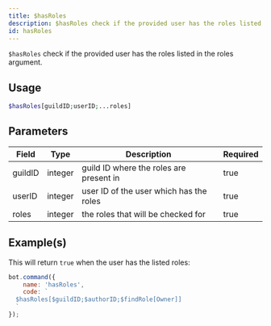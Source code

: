 ```yaml
---
title: $hasRoles
description: $hasRoles check if the provided user has the roles listed in the roles argument.
id: hasRoles
---
```


`$hasRoles` check if the provided user has the roles listed in the roles argument.

## Usage

```php
$hasRoles[guildID;userID;...roles]
```

## Parameters

| Field   | Type    | Description                             | Required |
|---------|---------|-----------------------------------------|----------|
| guildID | integer | guild ID where the roles are present in | true     |
| userID  | integer | user ID of the user which has the roles | true     |
| roles   | integer | the roles that will be checked for      | true     |

## Example(s)

This will return `true` when the user has the listed roles:

```javascript
bot.command({
    name: 'hasRoles',
    code: `
  $hasRoles[$guildID;$authorID;$findRole[Owner]]
  `
});
```
